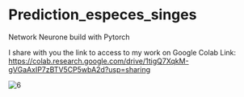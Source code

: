 # Prediction_especes_singes
Network Neurone build with Pytorch

I share with you the link to access to my work on Google Colab
Link: https://colab.research.google.com/drive/1tigQ7XqkM-gVGaAxIP7zBTV5CP5wbA2d?usp=sharing


![6](https://user-images.githubusercontent.com/97252877/219990038-b8e4d6d0-ec56-440c-9ae5-a15c960a214d.PNG)

